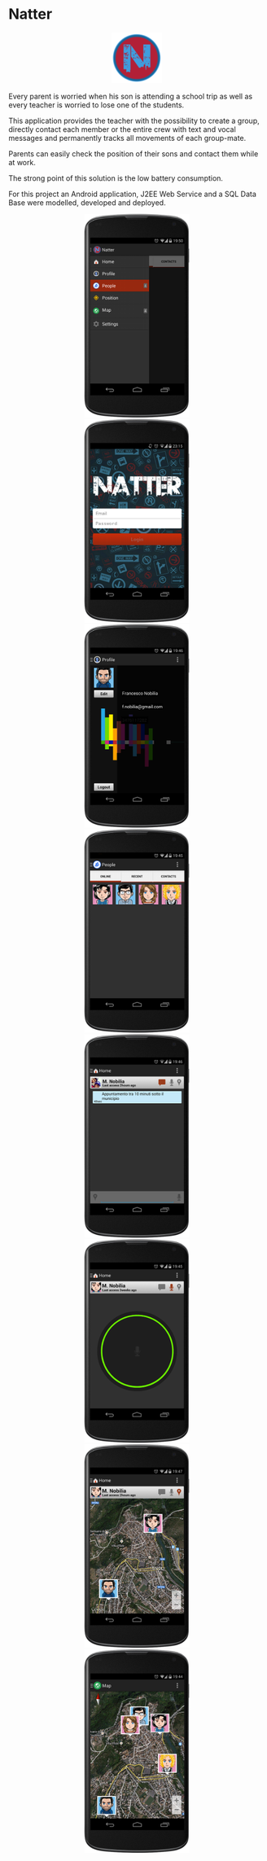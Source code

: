 # Natter

<div style="text-align:center"><img src="https://github.com/fnobilia/Natter/blob/master/graphic/Icon.png" height="100"></div>

Every parent is worried when his son is attending a school trip as well as every teacher is worried to lose one of the students.

This application provides the teacher with the possibility to create a group, directly contact each member or the entire crew with text and vocal messages and permanently tracks all movements of each group-mate.

Parents can easily check the position of their sons and contact them while at work.

The strong point of this solution is the low battery consumption.

For this project an Android application, J2EE Web Service and a SQL Data Base were modelled, developed and deployed.

<div style="text-align:center"><img src="https://github.com/fnobilia/Natter/blob/master/screenshot/Home.png" height="400"></div>

<div style="text-align:center"><img src="https://github.com/fnobilia/Natter/blob/master/screenshot/Login.png" height="400"></div>

<div style="text-align:center"><img src="https://github.com/fnobilia/Natter/blob/master/screenshot/Profile.png" height="400"></div>

<div style="text-align:center"><img src="https://github.com/fnobilia/Natter/blob/master/screenshot/Online.png" height="400"></div>

<div style="text-align:center"><img src="https://github.com/fnobilia/Natter/blob/master/screenshot/Messaggi.png" height="400"></div>

<div style="text-align:center"><img src="https://github.com/fnobilia/Natter/blob/master/screenshot/Voice.png" height="400"></div>

<div style="text-align:center"><img src="https://github.com/fnobilia/Natter/blob/master/screenshot/Tow.png" height="400"></div>

<div style="text-align:center"><img src="https://github.com/fnobilia/Natter/blob/master/screenshot/Position.png" height="400"></div>